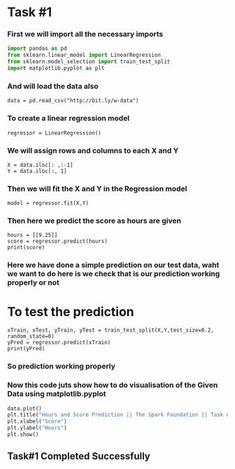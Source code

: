 # Task #1

### First we will import all the necessary imports 
```python
import pandas as pd
from sklearn.linear_model import LinearRegression
from sklearn.model_selection import train_test_split
import matplotlib.pyplot as plt
```
### And will load the data also
```
data = pd.read_csv("http://bit.ly/w-data")
```


### To create a linear regression model
```
regressor = LinearRegression()
```
### We will assign rows and columns to each X and Y

```
X = data.iloc[: ,:-1]
Y = data.iloc[:, 1]
```

### Then we will fit the X and Y in the Regression model

```
model = regressor.fit(X,Y)
```
### Then here we predict the score as hours are given

```
hours = [[9.25]]
score = regressor.predict(hours)
print(score)
```
### Here we have done a simple prediction on our test data, waht we want to do here is we check that is our prediction working properly or not
# To test the prediction
```
xTrain, xTest, yTrain, yTest = train_test_split(X,Y,test_size=0.2, random_state=0)
yPred = regressor.predict(xTrain)
print(yPred)
```

### So prediction working properly

### Now this code juts show how to do visualisation of the Given Data using matplotlib.pyplot
```python
data.plot()
plt.title("Hours and Score Prediction || The Spark Foundation || Task #1")
plt.xlabel("Score")
plt.ylabel("Hours")
plt.show()
```



## Task#1 Completed Successfully







